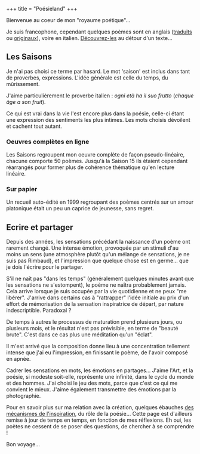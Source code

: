 +++
title = "Poésieland"
+++

Bienvenue au coeur de mon "royaume poétique"...

Je suis francophone, cependant quelques poèmes sont en anglais ([traduits](/en/seasons/translated_texts/) ou [originaux](/en/seasons/original_texts/)), voire en italien. [Découvrez-les](/en) au détour d'un texte...

## Les Saisons

Je n'ai pas choisi ce terme par hasard. Le mot 'saison' est inclus dans tant de proverbes, expressions. L'idée générale est celle du temps, du mûrissement.

J'aime particulièrement le proverbe italien : *ogni età ha il suo frutto* (*chaque âge a son fruit*).

Ce qui est vrai dans la vie l'est encore plus dans la poésie, celle-ci étant une expression des sentiments les plus intimes. Les mots choisis dévoilent et cachent tout autant.

### Oeuvres complètes en ligne

Les Saisons regroupent mon oeuvre complète de façon pseudo-linéaire, chacune comporte 50 poèmes. Jusqu'à la Saison 15 ils étaient cependant réarrangés pour former plus de cohérence thématique qu'en lecture linéaire.

### Sur papier

Un recueil auto-édité en 1999 regroupant des poèmes centrés sur un amour platonique était un peu un caprice de jeunesse, sans regret.

## Ecrire et partager

Depuis des années, les sensations précédant la naissance d'un poème ont rarement changé. Une intense émotion, provoquée par un stimuli d'au moins un sens (une atmosphère plutôt qu'un mélange de sensations, je ne suis pas Rimbaud), et l'impression que quelque chose est en germe... que je dois l'écrire pour le partager.

S'il ne naît pas "dans les temps" (généralement quelques minutes avant que les sensations ne s'estompent), le poème ne naîtra probablement jamais. Cela arrive lorsque je suis occupée par la vie quotidienne et ne peux "me libérer". J'arrive dans certains cas à "rattrapper" l'idée initiale au prix d'un effort de mémorisation de la sensation inspiratrice de départ, par nature indescriptible. Paradoxal ?

De temps à autres le processus de maturation prend plusieurs jours, ou plusieurs mois, et le résultat n'est pas prévisible, en terme de "beauté brute". C'est dans ce cas plus une méditation qu'un "éclat".

Il m'est arrivé que la composition donne lieu à une concentration tellement intense que j'ai eu l'impression, en finissant le poème, de l'avoir composé en apnée.

Cadrer les sensations en mots, les émotions en partages... J'aime l'Art, et la poésie, si modeste soit-elle, représente une infinité, dans le cycle du monde et des hommes. J'ai choisi le jeu des mots, parce que c'est ce qui me convient le mieux. J'aime également transmettre des émotions par la photographie.

Pour en savoir plus sur ma relation avec la création, quelques ébauches [des mécanismes de l'inspiration](/creer), du rôle de la poésie... Cette page est d'ailleurs remise à jour de temps en temps, en fonction de mes réflexions. Eh oui, les poètes ne cessent de se poser des questions, de chercher à se comprendre !

Bon voyage...
